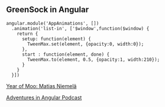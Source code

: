 <h2>GreenSock in Angular</h2>

```
angular.module('AppAnimations', [])
  .animation('list-in', ['$window',function($window) {
    return {
      setup: function(element) {
        TweenMax.set(element, {opacity:0, width:0});
      },
      start : function(element, done) {
        TweenMax.to(element, 0.5, {opacity:1, width:210});
      }
    }
  }])
```

<a href="http://www.yearofmoo.com/2013/05/enhanced-animations-in-angularjs.html">Year of Moo: Matias Niemelä</a>

<a href="https://devchat.tv/adventures-in-angular/052-aia-web-based-animations-with-jack-doyle-of-greensock">Adventures in Angular Podcast</a>
